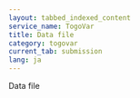 ```yaml
---
layout: tabbed_indexed_content
service_name: TogoVar
title: Data file
category: togovar
current_tab: submission
lang: ja
---
```


Data file